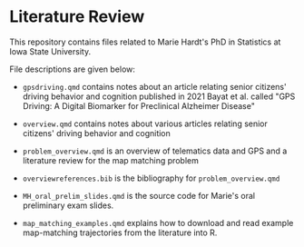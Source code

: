 # Literature Review

This repository contains files related to Marie Hardt's PhD in Statistics at Iowa State University.

File descriptions are given below: 

* `gpsdriving.qmd` contains notes about an article relating senior citizens' driving behavior and cognition published in 2021 Bayat et al. called "GPS Driving: A Digital Biomarker for Preclinical Alzheimer Disease"

* `overview.qmd` contains notes about various articles relating senior citizens' driving behavior and cognition

* `problem_overview.qmd` is an overview of telematics data and GPS and a literature review for the map matching problem

* `overviewreferences.bib` is the bibliography for `problem_overview.qmd`

* `MH_oral_prelim_slides.qmd` is the source code for Marie's oral preliminary exam slides.

* `map_matching_examples.qmd` explains how to download and read example map-matching trajectories from the literature into R.

